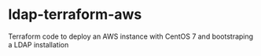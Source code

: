 # ldap-terraform-aws
Terraform code to deploy an AWS instance with CentOS 7 and bootstraping a LDAP installation
